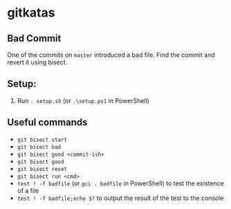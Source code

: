 # gitkatas

## Bad Commit

One of the commits on `master` introduced a bad file.
Find the commit and revert it using bisect.

## Setup:

1. Run `. setup.sh` (or `.\setup.ps1` in PowerShell)

## Useful commands

- `git bisect start`
- `git bisect bad`
- `git bisect good <commit-ish>`
- `git bisect good`
- `git bisect reset`
- `git bisect run <cmd>`
- `test ! -f badfile` (or `gci . badfile` in PowerShell) to test the existence of a file
- `test ! -f badfile;echo $?` to output the result of the test to the console
